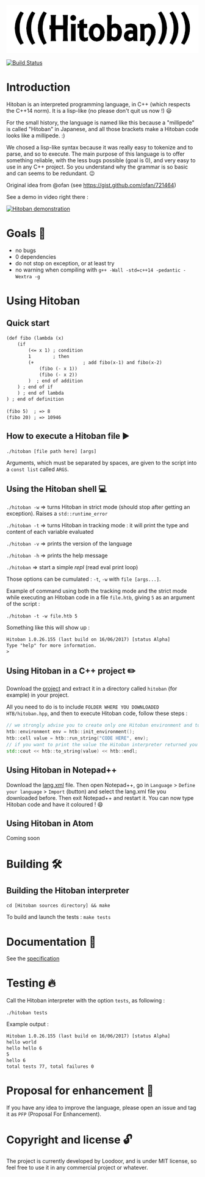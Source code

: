 ![Hitoban](logo.png)

[![Build Status](https://travis-ci.org/Loodoor/Hitoban.svg?branch=master)](https://travis-ci.org/Loodoor/Hitoban)

# Introduction

Hitoban is an interpreted programming language, in C++ (which respects the C++14 norm). It is a lisp-like (no please don't quit us now !) :smiley:

For the small history, the language is named like this because a "millipede" is called "Hitoban" in Japanese, 
and all those brackets make a Hitoban code looks like a millipede. :)

We chosed a lisp-like syntax because it was really easy to tokenize and to parse, and so to execute. The main purpose of this language is to offer something reliable, with 
the less bugs possible (goal is 0), and very easy to use in any C++ project. So you understand why the grammar is so basic and can seems to be redundant. :wink:

Original idea from @ofan (see https://gist.github.com/ofan/721464)

See a demo in video right there :

[![Hitoban demonstration](http://img.youtube.com/vi/IdgDsYX4yiE/0.jpg)](http://www.youtube.com/watch?v=IdgDsYX4yiE)

# Goals 📃

* no bugs
* 0 dependencies
* do not stop on exception, or at least try
* no warning when compiling with `g++ -Wall -std=c++14 -pedantic -Wextra -g`

# Using Hitoban

## Quick start

```
(def fibo (lambda (x)
    (if
        (<= x 1) ; condition
        1        ; then
        (+                  ; add fibo(x-1) and fibo(x-2)
            (fibo (- x 1))
            (fibo (- x 2))
        )  ; end of addition
    ) ; end of if
    ) ; end of lambda
) ; end of definition

(fibo 5)  ; => 8
(fibo 20) ; => 10946
```

## How to execute a Hitoban file ▶️

`./hitoban [file path here] [args]`

Arguments, which must be separated by spaces, are given to the script into a `const list` called `ARGS`.

## Using the Hitoban shell 💻

`./hitoban -w` => turns Hitoban in strict mode (should stop after getting an exception). Raises a `std::runtime_error`

`./hitoban -t` => turns Hitoban in tracking mode : it will print the type and content of each variable evaluated

`./hitoban -v` => prints the version of the language

`./hitoban -h` => prints the help message

`./hitoban` => start a simple *repl* (read eval print loop)

Those options can be cumulated : `-t`, `-w` with `file [args...]`.

Example of command using both the tracking mode and the strict mode while executing an Hitoban code in a file `file.htb`, giving `5` as an argument of the script :

`./hitoban -t -w file.htb 5`

Something like this will show up :

```
Hitoban 1.0.26.155 (last build on 16/06/2017) [status Alpha]
Type "help" for more information.
> 
```

## Using Hitoban in a C++ project ✏️

Download the [project](https://github.com/Loodoor/Hitoban/archive/master.zip) and extract it in a directory called `hitoban` (for example) in your project.

All you need to do is to include `FOLDER WHERE YOU DOWNLOADED HTB/hitoban.hpp`, and then to execute Hitoban code, follow these steps :

```cpp
// we strongly advise you to create only one Hitoban environment and to keep it
htb::environment env = htb::init_environment();
htb::cell value = htb::run_string("CODE HERE", env);
// if you want to print the value the Hitoban interpreter returned you :
std::cout << htb::to_string(value) << htb::endl;
```

## Using Hitoban in Notepad++

Download the [lang.xml](lang.xml) file. Then open Notepad++, go in `Language` > `Define your language` > `Import` (button) and select the lang.xml file you downloaded before. Then exit Notepad++ and restart it. You can now type Hitoban code and have it coloured ! :smile:

## Using Hitoban in Atom

Coming soon

# Building 🛠

## Building the Hitoban interpreter

`cd [Hitoban sources directory] && make`

To build and launch the tests : `make tests`

# Documentation 🔗

See the [specification](specification.md)

# Testing 🔥

Call the Hitoban interpreter with the option `tests`, as following :

`./hitoban tests`

Example output :

```
Hitoban 1.0.26.155 (last build on 16/06/2017) [status Alpha]
hello world
hello hello 6
5
hello 6
total tests 77, total failures 0
```

# Proposal for enhancement 🔮

If you have any idea to improve the language, please open an issue and tag it as `PFP` (Proposal For Enhancement). <!-- We will try to review as soon as possible, and if
your PFP is accepted (and developed by the way), it will be published under https://kyatchioru.tk/Hitoban/PFP -->

# Copyright and license 🔓

The project is currently developed by Loodoor, and is under MIT license, so feel free to use it in any commercial project or whatever.
